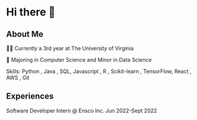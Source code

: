 # Hi there 👋
## About Me

👨‍🎓 Currently a 3rd year at The University of Virginia

📝 Majoring in Computer Science and Minor in Data Science

   Skills: Python , Java , SQL, Javascript , R , Scikit-learn , TensorFlow, React , AWS , Git
 
## Experiences

Software Developer Intern @ Ensco Inc. Jun 2022-Sept 2022

